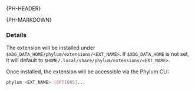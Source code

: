 {PH-HEADER}

{PH-MARKDOWN}

### Details

The extension will be installed under `$XDG_DATA_HOME/phylum/extensions/<EXT_NAME>`. If `$XDG_DATA_HOME` is not set, it will default to `$HOME/.local/share/phylum/extensions/<EXT_NAME>`.

Once installed, the extension will be accessible via the Phylum CLI:

```sh
phylum <EXT_NAME> [OPTIONS]...
```
